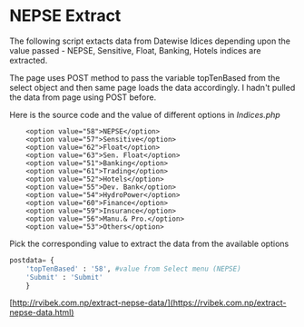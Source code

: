 # NEPSE Extract

The following script extacts data from Datewise Idices depending upon the value passed - NEPSE, Sensitive, Float, Banking, Hotels indices are extracted.

The page uses POST method to pass the variable topTenBased from the select object and then same page loads the data accordingly. I hadn't pulled the data from page using POST before.

Here is the source code and the value of different options in *Indices.php*
```
	<option value="58">NEPSE</option>
	<option value="57">Sensitive</option>
	<option value="62">Float</option>
	<option value="63">Sen. Float</option>
	<option value="51">Banking</option>
	<option value="61">Trading</option>
	<option value="52">Hotels</option>
	<option value="55">Dev. Bank</option>
	<option value="54">HydroPower</option>
	<option value="60">Finance</option>
	<option value="59">Insurance</option>
	<option value="56">Manu.& Pro.</option>
	<option value="53">Others</option>
```

Pick the corresponding value to extract the data from the available options

```python
postdata= {  
    'topTenBased' : '58', #value from Select menu (NEPSE) 
    'Submit' : 'Submit'
    }
```
[http://rvibek.com.np/extract-nepse-data/](https://rvibek.com.np/extract-nepse-data.html)
